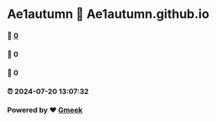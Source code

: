 # Ae1autumn :link: Ae1autumn.github.io 
### :page_facing_up: [0](Ae1autumn.github.io/tag.html) 
### :speech_balloon: 0 
### :hibiscus: 0 
### :alarm_clock: 2024-07-20 13:07:32 
### Powered by :heart: [Gmeek](https://github.com/Meekdai/Gmeek)

